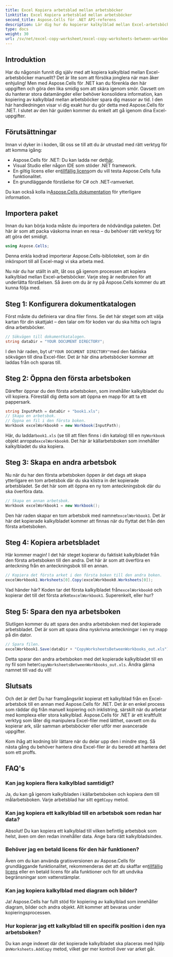 ```yaml
---
title: Excel Kopiera arbetsblad mellan arbetsböcker
linktitle: Excel Kopiera arbetsblad mellan arbetsböcker
second_title: Aspose.Cells för .NET API-referens
description: Lär dig hur du kopierar kalkylblad mellan Excel-arbetsböcker med Aspose.Cells för .NET. En steg-för-steg-guide med kodexempel för att effektivisera din kalkylarkshantering.
type: docs
weight: 30
url: /sv/net/excel-copy-worksheet/excel-copy-worksheets-between-workbooks/
---
```

## Introduktion

Har du någonsin funnit dig själv med att kopiera kalkylblad mellan Excel-arbetsböcker manuellt? Det är lite som att försöka jonglera när man åker enhjuling! Men med Aspose.Cells för .NET kan du förenkla den här uppgiften och göra den lika smidig som att skära igenom smör. Oavsett om du hanterar stora datamängder eller behöver konsolidera information, kan kopiering av kalkylblad mellan arbetsböcker spara dig massor av tid. I den här handledningen visar vi dig exakt hur du gör detta med Aspose.Cells för .NET. I slutet av den här guiden kommer du enkelt att gå igenom dina Excel-uppgifter.

## Förutsättningar

Innan vi dyker in i koden, låt oss se till att du är utrustad med rätt verktyg för att komma igång:

-  Aspose.Cells för .NET: Du kan ladda ner det[här](https://releases.aspose.com/cells/net/).
- Visual Studio eller någon IDE som stöder .NET framework.
-  En giltig licens eller en[tillfällig licens](https://purchase.aspose.com/temporary-license/)om du vill testa Aspose.Cells fulla funktionalitet.
- En grundläggande förståelse för C# och .NET-ramverket.

 Du kan också kolla in[Aspose.Cells dokumentation](https://reference.aspose.com/cells/net/) för ytterligare information.

## Importera paket

Innan du kan börja koda måste du importera de nödvändiga paketen. Det här är som att packa väskorna innan en resa – du behöver rätt verktyg för att göra det smidigt.

```csharp
using Aspose.Cells;
```

Denna enkla kodrad importerar Aspose.Cells-biblioteket, som är din inkörsport till all Excel-magi vi ska arbeta med.


Nu när du har ställt in allt, låt oss gå igenom processen att kopiera kalkylblad mellan Excel-arbetsböcker. Varje steg är nedbruten för att underlätta förståelsen. Så även om du är ny på Aspose.Cells kommer du att kunna följa med.

## Steg 1: Konfigurera dokumentkatalogen

Först måste du definiera var dina filer finns. Se det här steget som att välja kartan för din skattjakt – den talar om för koden var du ska hitta och lagra dina arbetsböcker.

```csharp
// Sökvägen till dokumentkatalogen.
string dataDir = "YOUR DOCUMENT DIRECTORY";
```

 I den här raden, byt ut`"YOUR DOCUMENT DIRECTORY"`med den faktiska sökvägen till dina Excel-filer. Det är här dina arbetsböcker kommer att laddas från och sparas till.

## Steg 2: Öppna den första arbetsboken

Därefter öppnar du den första arbetsboken, som innehåller kalkylbladet du vill kopiera. Föreställ dig detta som att öppna en mapp för att ta ett pappersark.

```csharp
string InputPath = dataDir + "book1.xls";
// Skapa en arbetsbok.
// Öppna en fil i den första boken.
Workbook excelWorkbook0 = new Workbook(InputPath);
```

 Här, du laddar`book1.xls` (se till att filen finns i din katalog) till en ny`Workbook` objekt anropat`excelWorkbook0`. Det här är källarbetsboken som innehåller kalkylbladet du ska kopiera.

## Steg 3: Skapa en andra arbetsbok

Nu när du har den första arbetsboken öppen är det dags att skapa ytterligare en tom arbetsbok där du ska klistra in det kopierade arbetsbladet. Se det här som att öppna en ny tom anteckningsbok där du ska överföra data.

```csharp
// Skapa en annan arbetsbok.
Workbook excelWorkbook1 = new Workbook();
```

 Den här raden skapar en tom arbetsbok med namnet`excelWorkbook1`. Det är här det kopierade kalkylbladet kommer att finnas när du flyttat det från den första arbetsboken.

## Steg 4: Kopiera arbetsbladet

Här kommer magin! I det här steget kopierar du faktiskt kalkylbladet från den första arbetsboken till den andra. Det här är som att överföra en anteckning från en anteckningsbok till en annan.

```csharp
// Kopiera det första arket i den första boken till den andra boken.
excelWorkbook1.Worksheets[0].Copy(excelWorkbook0.Worksheets[0]);
```

 Vad händer här? Koden tar det första kalkylbladet från`excelWorkbook0` och kopierar det till det första arket`excelWorkbook1`. Superenkelt, eller hur?

## Steg 5: Spara den nya arbetsboken

Slutligen kommer du att spara den andra arbetsboken med det kopierade arbetsbladet. Det är som att spara dina nyskrivna anteckningar i en ny mapp på din dator.

```csharp
// Spara filen.
excelWorkbook1.Save(dataDir + "CopyWorksheetsBetweenWorkbooks_out.xls");
```

 Detta sparar den andra arbetsboken med det kopierade kalkylbladet till en ny fil som heter`CopyWorksheetsBetweenWorkbooks_out.xls`. Ändra gärna namnet till vad du vill!

## Slutsats

Och det är det! Du har framgångsrikt kopierat ett kalkylblad från en Excel-arbetsbok till en annan med Aspose.Cells för .NET. Det är en enkel process som räddar dig från manuell kopiering och inklistring, särskilt när du arbetar med komplexa eller stora kalkylblad. Aspose.Cells för .NET är ett kraftfullt verktyg som låter dig manipulera Excel-filer med lätthet, oavsett om du kopierar ark, slår samman arbetsböcker eller utför mer avancerade uppgifter.

Kom ihåg att kodning blir lättare när du delar upp den i mindre steg. Så nästa gång du behöver hantera dina Excel-filer är du beredd att hantera det som ett proffs.

## FAQ's

### Kan jag kopiera flera kalkylblad samtidigt?

 Ja, du kan gå igenom kalkylbladen i källarbetsboken och kopiera dem till målarbetsboken. Varje arbetsblad har sitt eget`Copy` metod.

### Kan jag kopiera ett kalkylblad till en arbetsbok som redan har data?

Absolut! Du kan kopiera ett kalkylblad till vilken befintlig arbetsbok som helst, även om den redan innehåller data. Ange bara rätt kalkylbladsindex.

### Behöver jag en betald licens för den här funktionen?

 Även om du kan använda gratisversionen av Aspose.Cells för grundläggande funktionalitet, rekommenderas det att du skaffar en[tillfällig licens](https://purchase.aspose.com/temporary-license/) eller en betald licens för alla funktioner och för att undvika begränsningar som vattenstämplar.

### Kan jag kopiera kalkylblad med diagram och bilder?

Ja! Aspose.Cells har fullt stöd för kopiering av kalkylblad som innehåller diagram, bilder och andra objekt. Allt kommer att bevaras under kopieringsprocessen.

### Hur kopierar jag ett kalkylblad till en specifik position i den nya arbetsboken?

 Du kan ange indexet där det kopierade kalkylbladet ska placeras med hjälp av`Worksheets.AddCopy` metod, vilket ger mer kontroll över var arket går.